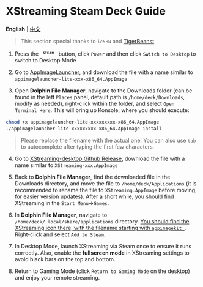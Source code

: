# XStreaming Steam Deck Guide

**English** | [中文](./README.zh_CN.md)

> This section special thanks to `ic58N` and [TigerBeanst](https://github.com/TigerBeanst)

1. Press the <img src="../../images/steam-deck-button-steam.svg" height=16> button, click `Power` and then click `Switch to Desktop` to switch to Desktop Mode

2. Go to [AppImageLauncher](https://github.com/TheAssassin/AppImageLauncher/releases/latest), and download the file with a name similar to `appimagelauncher-lite-xxx-x86_64.AppImage`

3. Open **Dolphin File Manager**, navigate to the Downloads folder (can be found in the left `Places` panel, default path is `/home/deck/Downloads`, modify as needed), right-click within the folder, and select `Open Terminal Here`. This will bring up Konsole, where you should execute:

```bash
chmod +x appimagelauncher-lite-xxxxxxxxx-x86_64.AppImage
./appimagelauncher-lite-xxxxxxxxx-x86_64.AppImage install
```

> Please replace the filename with the actual one. You can also use `tab` to autocomplete after typing the first few characters.

4. Go to [XStreaming-desktop Github Release](https://github.com/Geocld/XStreaming-desktop/releases), download the file with a name similar to `XStreaming-xxx.AppImage`

5. Back to **Dolphin File Manager**, find the downloaded file in the Downloads directory, and move the file to `/home/deck/Applications` (it is recommended to rename the file to `XStreaming.AppImage` before moving, for easier version updates). After a short while, you should find XStreaming in the `Start Menu`→`Games`.

6. In **Dolphin File Manager**, navigate to `/home/deck/.local/share/applications` directory. <u>You should find the XStreaming icon there, with the filename starting with `appimagekit_`</u>. Right-click and select `Add to Steam`.

7. In Desktop Mode, launch XStreaming via Steam once to ensure it runs correctly. Also, enable the **fullscreen mode** in XStreaming settings to avoid black bars on the top and bottom.

8. Return to Gaming Mode (click `Return to Gaming Mode` on the desktop) and enjoy your remote streaming.